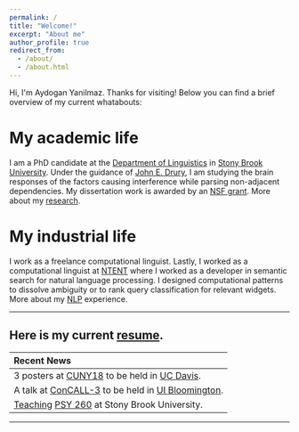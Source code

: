 ```yaml
---
permalink: /
title: "Welcome!"
excerpt: "About me"
author_profile: true
redirect_from: 
  - /about/
  - /about.html
---
```



Hi, I'm Aydogan Yanilmaz. Thanks for visiting! Below you can find a brief overview of my current whatabouts:

My academic life
======

I am a PhD candidate at the <a href="https://linguistics.stonybrook.edu" target="_blank">Department of Linguistics</a> in <a href="www.stonybrook.edu" target="_blank">Stony Brook University</a>. Under the guidance of <a href="https://linguistics.stonybrook.edu/faculty/john.drury" target="_blank">John E. Drury</a>, I am studying the brain responses of the factors causing interference while parsing non-adjacent dependencies. My dissertation work is awarded by an <a href="https://www.nsf.gov/awardsearch/showAward?AWD_ID=1730289&HistoricalAwards=false" target="_blank">NSF grant</a>. More about my <a href="https://aydoganyanilmaz.github.io/research/" target="_blank">research</a>. 

My industrial life
======

I work as a freelance computational linguist. Lastly, I worked as a computational linguist at <a href="http://www.ntent.com/" target="_blank">NTENT</a> where I worked as a developer in semantic search for 
natural language processing. I designed computational patterns to dissolve ambiguity or to rank query classification for relevant widgets. More about my <a href="https://aydoganyanilmaz.github.io/nlp/" target="_blank">NLP</a> experience.  

---
Here is my current <a href="https://aydoganyanilmaz.github.io/files/AY_CV_feb18.pdf" target="_blank">resume</a>.
---


| Recent News   |
| :------------ |
| 3 posters at <a href="http://cuny2018.ucdavis.edu/" target="_blank">CUNY18</a> to be held in <a href="https://www.ucdavis.edu/" target="_blank">UC Davis</a>.       |
| A talk at <a href="http://www.iub.edu/~concall/" target="_blank">ConCALL-3</a> to be held in <a href="https://www.indiana.edu/" target="_blank">UI Bloomington</a>. |
| <a href="https://aydoganyanilmaz.github.io/teaching/" target="_blank">Teaching</a> <a href="http://sb.cc.stonybrook.edu/bulletin/current/courses/psy/" target="_blank">PSY 260</a> at Stony Brook University. |

---
